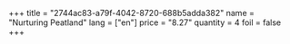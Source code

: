 +++
title = "2744ac83-a79f-4042-8720-688b5adda382"
name = "Nurturing Peatland"
lang = ["en"]
price = "8.27"
quantity = 4
foil = false
+++
